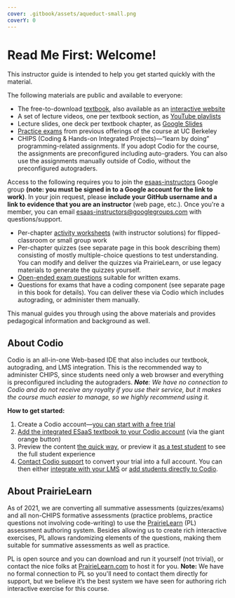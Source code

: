 ```yaml
---
cover: .gitbook/assets/aqueduct-small.png
coverY: 0
---
```


# Read Me First: Welcome!

This instructor guide is intended to help you get started quickly with the material.

The following materials are public and available to everyone:

* The free-to-download [textbook](http://www.saasbook.info), also available as an [interactive website](https://e.saasbook.info)
* A set of lecture videos, one per textbook section, as [YouTube playlists](https://www.youtube.com/user/saasbook/playlists)
* Lecture slides, one deck per textbook chapter, as [Google Slides](https://drive.google.com/drive/folders/1YJpubP97LxvfJYLYXsq4JxQ-TQIWZO2f?usp=sharing)
* [Practice exams](https://github.com/saasbook/courseware/tree/main/practice-exams) from previous offerings of the course at UC Berkeley
* CHIPS (Coding & Hands-on Integrated Projects)—“learn by doing” programming-related assignments. If you adopt Codio for the course, the assignments are preconfigured including auto-graders. You can also use the assignments manually outside of Codio, without the preconfigured autograders.

Access to the following requires you to join the [esaas-instructors](http://groups.google.com/group/esaas-instructors) Google group **(note: you  must be signed in to a Google account for the link to work)**. In your join request, please **include your GitHub username and a link to evidence that you are an instructor** (web page, etc.). Once you're a member, you can email [esaas-instructors@googlegroups.com](mailto:esaas-instructors@googlegroups.com) with questions/support.&#x20;

* Per-chapter [activity worksheets](https://github.com/saasbook/courseware/tree/main/discussions) (with instructor solutions) for flipped-classroom or small group work
* Per-chapter quizzes (see separate page in this book describing them) consisting of mostly multiple-choice questions to test understanding. You can modify and deliver the quizzes via PrairieLearn, or use legacy materials to generate the quizzes yourself.
* [Open-ended exam questions](https://github.com/saasbook/open-response-exam-questions) suitable for written exams.
* Questions for exams that have a coding component (see separate page in this book for details). You can deliver these via Codio which includes autograding, or administer them manually.

This manual guides you through using the above materials and provides pedagogical information and background as well.

## About Codio

Codio is an all-in-one Web-based IDE that also includes our textbook, autograding, and LMS integration. This is the recommended way to administer CHIPS, since students need only a web browser and everything is preconfigured including the autograders. _**Note**: We have no connection to Codio and do not receive any royalty if you use their service, but it makes the course much easier to manage, so we highly recommend using it._

**How to get started:**

1. Create a Codio account—[you can start with a free trial](https://codio.com/esaas)
2. [Add the integrated ESaaS textbook to your Codio account](https://www.codio.com/resources/esaas) (via the giant orange button)
3. Preview the content [the quick way](https://docs.codio.com/courses/grading/#previewing-assignments), or preview it [as a test student](https://docs.codio.com/courses/classes/#test-students) to see the full student experience
4. [Contact Codio support](https://docs.codio.com/dashboard/account/#customer-technical-support) to convert your trial into a full account. You can then either [integrate with your LMS](https://docs.codio.com/courses/lti1\_0/) or [add students directly to Codio](https://docs.codio.com/courses/lti1\_0/).

## About PrairieLearn

As of 2021, we are converting all summative assessments (quizzes/exams) and all non-CHIPS formative assessments (practice problems, practice questions not involving code-writing) to use the [PrairieLearn](https://prairielearn.org) (PL) assessment authoring system. Besides allowing us to create rich interactive exercises, PL allows randomizing elements of the questions, making them suitable for summative assessments as well as practice.

PL is open source and you can download and run it yourself (not trivial), or contact the nice folks at [PrairieLearn.com](https://prairielearn.com) to host it for you. **Note:** We have no formal connection to PL so you'll need to contact them directly for support, but we believe it’s the best system we have seen for authoring rich interactive exercise for this course.
